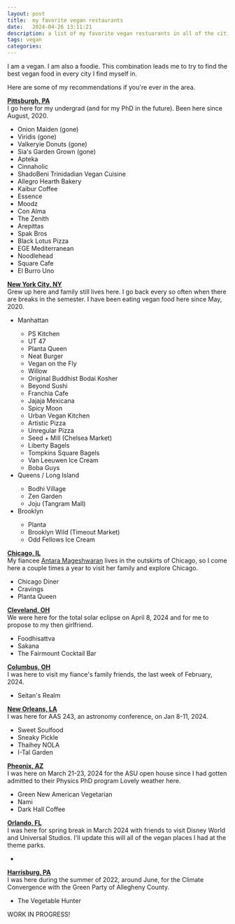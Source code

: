 ```yaml
---
layout: post
title:  my favorite vegan restaurants
date:   2024-04-26 13:11:21
description: a list of my favorite vegan restuarants in all of the cities I've been to
tags: vegan
categories: 
---
```

I am a vegan. I am also a foodie. This combination leads me to try to find the best vegan food in every city I find myself in. 

Here are some of my recommendations if you're ever in the area. 

<b><u>Pittsburgh, PA</u></b>
<br>I go here for my undergrad (and for my PhD in the future). Been here since August, 2020.
<ul>
    <li>Onion Maiden (gone)</li>
    <li>Viridis (gone)</li>
    <li>Valkeryie Donuts (gone)</li>
    <li>Sia's Garden Grown (gone)</li>
    <li>Apteka</li>
    <li>Cinnaholic</li>
    <li>ShadoBeni Trinidadian Vegan Cuisine</li>
    <li>Allegro Hearth Bakery</li>
    <li>Kaibur Coffee</li>
    <li>Essence</li>
    <li>Moodz</li>
    <li>Con Alma</li>
    <li>The Zenith</li>
    <li>Arepittas</li>
    <li>Spak Bros</li>
    <li>Black Lotus Pizza</li>
    <li>EGE Mediterranean</li>
    <li>Noodlehead</li>
    <li>Square Cafe</li>
    <li>El Burro Uno</li>

</ul>

<b><u>New York City, NY</u></b>
<br>Grew up here and family still lives here. I go back every so often when there are breaks in the semester. I have been eating vegan food here since May, 2020. 
<ul>
    <li>Manhattan</li>
    <ul>
        <li>PS Kitchen</li>
        <li>UT 47</li>
        <li>Planta Queen</li>
        <li>Neat Burger</li>
        <li>Vegan on the Fly</li>
        <li>Willow </li>
        <li>Original Buddhist Bodai Kosher</li>
        <li>Beyond Sushi</li>
        <li>Franchia Cafe</li>
        <li>Jajaja Mexicana</li>
        <li>Spicy Moon</li>
        <li>Urban Vegan Kitchen</li>
        <li>Artistic Pizza</li>
        <li>Unregular Pizza</li>
        <li>Seed + Mill (Chelsea Market)</li>
        <li>Liberty Bagels</li>
        <li>Tompkins Square Bagels</li>
        <li>Van Leeuwen Ice Cream</li>
        <li>Boba Guys</li>
    </ul>
    <li>Queens / Long Island</li>
    <ul>
        <li>Bodhi Village</li>
        <li>Zen Garden</li>
        <li>Joju (Tangram Mall)</li>
    </ul>
    <li>Brooklyn</li>
    <ul>
        <li>Planta</li>
        <li>Brooklyn Wild (Timeout Market)</li>
        <li>Odd Fellows Ice Cream</li>
    </ul>
</ul>

<b><u>Chicago, IL</u></b>
<br>My fiancee [Antara Mageshwaran]() lives in the outskirts of Chicago, so I come here a couple times a year to visit her family and explore Chicago.  
<ul>
    <li>Chicago Diner</li>
    <li>Cravings</li>
    <li>Planta Queen</li>
</ul>

<b><u>Cleveland, OH</u></b>
<br>We were here for the total solar eclipse on April 8, 2024 and for me to propose to my then girlfriend. 
<ul>
    <li>Foodhisattva</li>
    <li>Sakana</li>
    <li>The Fairmount Cocktail Bar  </li>
</ul>

<b><u>Columbus, OH</u></b>
<br>
I was here to visit my fiance's family friends, the last week of February, 2024.
<ul>
    <li>Seitan's Realm</li>
</ul>


<b><u>New Orleans, LA</u></b>
<br>
I was here for AAS 243, an astronomy conference, on Jan 8-11, 2024.
<ul>
    <li>Sweet Soulfood</li>
    <li>Sneaky Pickle</li>
    <li>Thaihey NOLA</li>
    <li>I-Tal Garden</li>
</ul>

<b><u>Pheonix, AZ</u></b>
<br>
I was here on March 21-23, 2024 for the ASU open house since I had gotten admitted to their Physics PhD program Lovely weather here. 
<ul>
    <li>Green New American Vegetarian</li>
    <li>Nami</li>
    <li>Dark Hall Coffee</li>
</ul>

<b><u>Orlando, FL</u></b>
<br>
I was here for spring break in March 2024 with friends to visit Disney World and Universal Studios. I'll update this will all of the vegan places I had at the theme parks.
<ul>
    <li></li>
</ul>

<b><u>Harrisburg, PA</u></b>
<br>
I was here during the summer of 2022, around June, for the Climate Convergence with the Green Party of Allegheny County. 
<ul>
    <li>The Vegetable Hunter</li>
</ul>

WORK IN PROGRESS! 